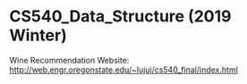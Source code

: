 # CS540_Data_Structure (2019 Winter)
Wine Recommendation Website:
http://web.engr.oregonstate.edu/~lujui/cs540_final/index.html
